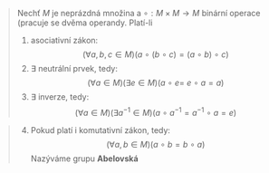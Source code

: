 > Nechť $M$ je neprázdná množina a $\circ :M\times M \to M$ binární operace (pracuje se dvěma operandy. Platí-li
> 1. asociativní zákon: $$ (\forall a,b,c \in M )(a\ \circ \ (b\ \circ \ c) = (a\ \circ \ b)\ \circ \ c)$$
> 2. $\exists$ neutrální prvek, tedy: $$(\forall a \in M)(\exists e \in M)(a\ \circ \ e =\ e\  \circ \ a = a)$$
> 3. $\exists$ inverze, tedy: $$(\forall a \in M)(\exists a^{-1} \in M)(a\ \circ \ a^{-1} = a^{-1}\ \circ \ a = e)$$

> 4. Pokud platí i komutativní zákon, tedy: $$(\forall a,b \in M)(a \ \circ \ b = b \ \circ \ a)$$
> Nazýváme grupu **Abelovská**